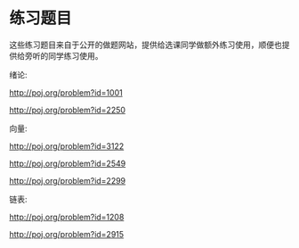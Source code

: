 # 练习题目

这些练习题目来自于公开的做题网站，提供给选课同学做额外练习使用，顺便也提供给旁听的同学练习使用。

绪论:

http://poj.org/problem?id=1001

http://poj.org/problem?id=2250


向量:

http://poj.org/problem?id=3122

http://poj.org/problem?id=2549

http://poj.org/problem?id=2299 

链表:

http://poj.org/problem?id=1208

http://poj.org/problem?id=2915

